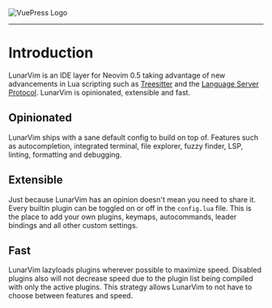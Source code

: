 <img :src="$withBase('/assets/lunarvim_logo.png')" alt="VuePress Logo">

---

# Introduction

LunarVim is an IDE layer for Neovim 0.5 taking advantage of new advancements in Lua scripting such as [Treesitter](https://tree-sitter.github.io/tree-sitter/) and the [Language Server Protocol](https://en.wikipedia.org/wiki/Language_Server_Protocol). LunarVim is opinionated, extensible and fast.

## Opinionated

LunarVim ships with a sane default config to build on top of. Features such as autocompletion, integrated terminal, file explorer, fuzzy finder, LSP, linting, formatting and debugging.

## Extensible

Just because LunarVim has an opinion doesn't mean you need to share it. Every builtin plugin can be toggled on or off in the `config.lua` file. This is the place to add your own plugins, keymaps, autocommands, leader bindings and all other custom settings.

## Fast

LunarVim lazyloads plugins wherever possible to maximize speed. Disabled plugins also will not decrease speed due to the plugin list being compiled with only the active plugins. This strategy allows LunarVim to not have to choose between features and speed.
